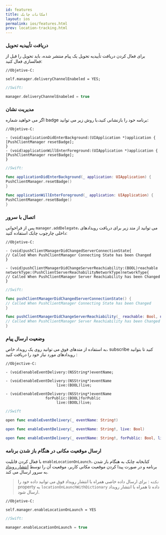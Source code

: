 ```yaml
---
id: features
title: امکانات‌ چابک 
layout: ios
permalink: ios/features.html
prev: location-tracking.html
---
```


### دریافت تأییدیه تحویل

برای فعال کردن دریافت تأییدیه تحویل یک پیام منتشر شده، باید تحویل را قبل از فعالسازی فعال کنید: 

``` objc
//Objetive-C: 

self.manager.deliveryChannelEnabeled = YES; 
```
```swift
//Swift: 

manager.deliveryChannelEnabeled = true 
``` 
###  مدیریت نشان

اگر می خواهید شماره badge برنامه خود را بازنشانی کنید،با روش زیر می توانید: 

``` objc
//Objetive-C: 

- (void)applicationDidEnterBackground:(UIApplication *)application { 
[PushClientManager resetBadge]; 
} 
- (void)applicationWillEnterForeground:(UIApplication *)application { 
[PushClientManager resetBadge]; 
}
```
```swift
//Swift: 

func applicationDidEnterBackground(_ application: UIApplication) { 
PushClientManager.resetBadge() 
} 

func applicationWillEnterForeground(_ application: UIApplication) { 
PushClientManager.resetBadge() 
} 
``` 
### اتصال با سرور


پس از فراخوانی `manager.addDelegate`، می توانید از متد زیر برای دریافت رویدادهای داخلی چارچوب چابک استفاده کنید:

```objc
//Objetive-C: 

- (void)pushClientManagerDidChangedServerConnectionState{
// Called When PushClientManager Connecting State has been Changed
}

- (void)pushClientManagerDidChangeServerReachiability:(BOOL)reachable
networkType:(PushClientServerReachabilityNetworkType)networkType{
// Called When PushClientManager Server Reachiability has been Changed
}
```
```swift
//Swift:

func pushClientManagerDidChangedServerConnectionState() {
// Called When PushClientManager Connecting State has been Changed
}

func pushClientManagerDidChangeServerReachiability(_ reachable: Bool, networkType: PushClientServerReachabilityNetworkType) {
// Called When PushClientManager Server Reachiability has been Changed
}
```
### وضعیت ارسال پیام
 به استفاده از متدهای فوق می توانید روی یک رویداد خاص، subscribe کنید تا بتوانید رویدادهای مورد نیاز خود را دریافت کنید :
 
```objc
//Objective-C:

- (void)enableEventDelivery:(NSString*)eventName;

- (void)enableEventDelivery:(NSString*)eventName
                       live:(BOOL)live;

- (void)enableEventDelivery:(NSString*)eventName
                  forPublic:(BOOL)forPublic
                       live:(BOOL)live;
```
```swift
//Swift

open func enableEventDelivery(_ eventName: String!)

open func enableEventDelivery(_ eventName: String!, live: Bool)

open func enableEventDelivery(_ eventName: String!, forPublic: Bool, live: Bool)
```
### ارسال موقعیت مکانی در هنگام باز شدن برنامه

با فعال کردن قابلیت `enableLocationOnLaunch`، کتابخانه چابک به هنگام باز شدن برنامه و در صورت پیدا کردن موقعیت مکانی کاربر،‌ موقعیت آن را توسط [انتشار رویداد](/ios/events.html) به سرور ارسال می کند.

> `نکته` : برای ارسال داده خاصی همراه با انتشار رویداد فوق می توانید
> داده خود را property به `locationOnLaunchWithDictionary` داده تا همراه
> با انتشار رویداد ارسال شود.

```objc
//Objetive-C: 

self.manager.enableLocationOnLaunch = YES
```
```swift
//Swift:

manager.enableLocationOnLaunch = true
```
